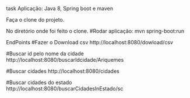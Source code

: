 task
Aplicação:
Java 8, Spring boot e maven

Faça o clone do projeto.

No diretório onde foi feito o clone.
#Rodar aplicação:
mvn spring-boot:run

EndPoints
#Fazer o Download csv 
http://localhost:8080/dowload/csv

#Buscar id pelo nome da cidade 
http://localhost:8080/buscarIdcidade/Ariquemes

#Buscar cidades
http://localhost:8080/cidades

#Buscar cidades do estado
http://localhost:8080/buscarCidadesInEstado/sc


